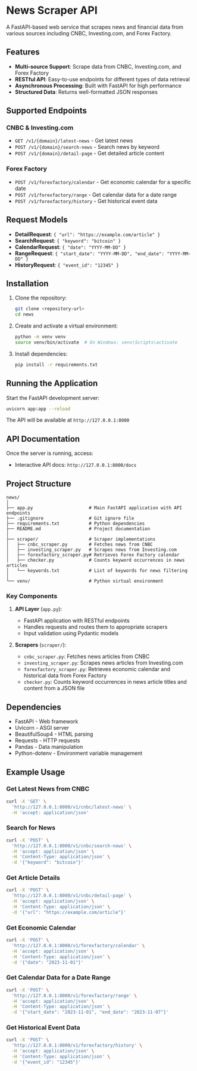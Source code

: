 # News Scraper API

A FastAPI-based web service that scrapes news and financial data from various sources including CNBC, Investing.com, and Forex Factory.

## Features

* **Multi-source Support**: Scrape data from CNBC, Investing.com, and Forex Factory
* **RESTful API**: Easy-to-use endpoints for different types of data retrieval
* **Asynchronous Processing**: Built with FastAPI for high performance
* **Structured Data**: Returns well-formatted JSON responses

## Supported Endpoints

### CNBC & Investing.com

* `GET /v1/{domain}/latest-news` - Get latest news
* `POST /v1/{domain}/search-news` - Search news by keyword
* `POST /v1/{domain}/detail-page` - Get detailed article content

### Forex Factory

* `POST /v1/forexfactory/calendar` - Get economic calendar for a specific date
* `POST /v1/forexfactory/range` - Get calendar data for a date range
* `POST /v1/forexfactory/history` - Get historical event data

## Request Models

* **DetailRequest**: `{ "url": "https://example.com/article" }`
* **SearchRequest**: `{ "keyword": "bitcoin" }`
* **CalendarRequest**: `{ "date": "YYYY-MM-DD" }`
* **RangeRequest**: `{ "start_date": "YYYY-MM-DD", "end_date": "YYYY-MM-DD" }`
* **HistoryRequest**: `{ "event_id": "12345" }`

## Installation

1. Clone the repository:

   ```bash
   git clone <repository-url>
   cd news
   ```

2. Create and activate a virtual environment:

   ```bash
   python -m venv venv
   source venv/bin/activate  # On Windows: venv\Scripts\activate
   ```

3. Install dependencies:

   ```bash
   pip install -r requirements.txt
   ```

## Running the Application

Start the FastAPI development server:

```bash
uvicorn app:app --reload
```

The API will be available at `http://127.0.0.1:8000`

## API Documentation

Once the server is running, access:

* Interactive API docs: `http://127.0.0.1:8000/docs`

## Project Structure

```
news/
│
├── app.py                     # Main FastAPI application with API endpoints
├── .gitignore                 # Git ignore file
├── requirements.txt           # Python dependencies
├── README.md                  # Project documentation
│
├── scraper/                   # Scraper implementations
│   ├── cnbc_scraper.py        # Fetches news from CNBC
│   ├── investing_scraper.py   # Scrapes news from Investing.com
│   ├── forexfactory_scraper.py# Retrieves Forex Factory calendar
│   ├── checker.py             # Counts keyword occurrences in news articles
│   └── keywords.txt           # List of keywords for news filtering
│
└── venv/                      # Python virtual environment
```

### Key Components

1. **API Layer** (`app.py`):

   * FastAPI application with RESTful endpoints
   * Handles requests and routes them to appropriate scrapers
   * Input validation using Pydantic models

2. **Scrapers** (`scraper/`):

   * `cnbc_scraper.py`: Fetches news articles from CNBC
   * `investing_scraper.py`: Scrapes news articles from Investing.com
   * `forexfactory_scraper.py`: Retrieves economic calendar and historical data from Forex Factory
   * `checker.py`: Counts keyword occurrences in news article titles and content from a JSON file

## Dependencies

* FastAPI - Web framework
* Uvicorn - ASGI server
* BeautifulSoup4 - HTML parsing
* Requests - HTTP requests
* Pandas - Data manipulation
* Python-dotenv - Environment variable management

## Example Usage

### Get Latest News from CNBC

```bash
curl -X 'GET' \
  'http://127.0.0.1:8000/v1/cnbc/latest-news' \
  -H 'accept: application/json'
```

### Search for News

```bash
curl -X 'POST' \
  'http://127.0.0.1:8000/v1/cnbc/search-news' \
  -H 'accept: application/json' \
  -H 'Content-Type: application/json' \
  -d '{"keyword": "bitcoin"}'
```

### Get Article Details

```bash
curl -X 'POST' \
  'http://127.0.0.1:8000/v1/cnbc/detail-page' \
  -H 'accept: application/json' \
  -H 'Content-Type: application/json' \
  -d '{"url": "https://example.com/article"}'
```

### Get Economic Calendar

```bash
curl -X 'POST' \
  'http://127.0.0.1:8000/v1/forexfactory/calendar' \
  -H 'accept: application/json' \
  -H 'Content-Type: application/json' \
  -d '{"date": "2023-11-01"}'
```

### Get Calendar Data for a Date Range

```bash
curl -X 'POST' \
  'http://127.0.0.1:8000/v1/forexfactory/range' \
  -H 'accept: application/json' \
  -H 'Content-Type: application/json' \
  -d '{"start_date": "2023-11-01", "end_date": "2023-11-07"}'
```

### Get Historical Event Data

```bash
curl -X 'POST' \
  'http://127.0.0.1:8000/v1/forexfactory/history' \
  -H 'accept: application/json' \
  -H 'Content-Type: application/json' \
  -d '{"event_id": "12345"}'
```
